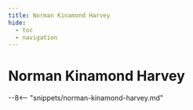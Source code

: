 ```yaml
---
title: Norman Kinamond Harvey
hide:
  - toc
  - navigation 
---
```


# Norman Kinamond Harvey

<!--
**ddmmmyyyy — ddmmmyyyy**
-->

--8<-- "snippets/norman-kinamond-harvey.md"
